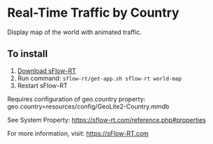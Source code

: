 # Real-Time Traffic by Country

Display map of the world with animated traffic.

## To install

1. [Download sFlow-RT](https://sflow-rt.com/download.php)
2. Run command: `sflow-rt/get-app.sh sflow-rt world-map`
3. Restart sFlow-RT

Requires configuration of geo.country property:
geo.country=resources/config/GeoLite2-Country.mmdb

See System Property:
https://sflow-rt.com/reference.php#properties

For more information, visit:
https://sFlow-RT.com
